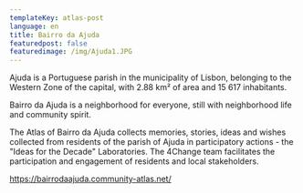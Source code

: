 ```yaml
---
templateKey: atlas-post
language: en
title: Bairro da Ajuda
featuredpost: false
featuredimage: /img/Ajuda1.JPG
---
```

Ajuda is a Portuguese parish in the municipality of Lisbon, belonging to the Western Zone of the capital, with 2.88 km² of area and 15 617 inhabitants. 

Bairro da Ajuda is a neighborhood for everyone, still with neighborhood life and community spirit.

The Atlas of Bairro da Ajuda collects memories, stories, ideas and wishes collected from residents of the parish of Ajuda in participatory actions - the "Ideas for the Decade" Laboratories. The 4Change team facilitates the participation and engagement of residents and local stakeholders.

<!-- end -->

https://bairrodaajuda.community-atlas.net/
